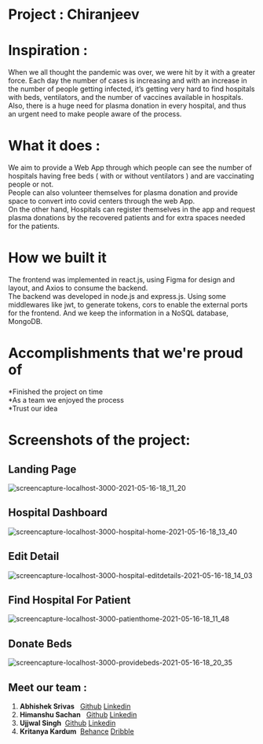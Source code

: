 # Project : Chiranjeev
# Inspiration : 
When we all thought the pandemic was over, we were hit by it with a greater force. Each day the number of cases is increasing and with an increase in the number of people getting infected, it’s getting very hard to find hospitals with beds, ventilators, and the number of vaccines available in hospitals. <br>
Also, there is a huge need for plasma donation in every hospital, and thus an urgent need to make people aware of the process.
# What it does :
We aim to provide a Web App through which people can see the number of hospitals having free beds ( with or without ventilators ) and are vaccinating people or not. <br>
People can also volunteer themselves for plasma donation and provide space to convert into covid centers through the web App.<br>
On the other hand, Hospitals can register themselves in the app and request plasma donations by the recovered patients and for extra spaces needed for the patients. 
# How we built it
The frontend was implemented in react.js, using Figma for design and layout, and Axios to consume the backend.<br>
The backend was developed in node.js and express.js. Using some middlewares like jwt, to generate tokens, cors to enable the external ports for the frontend. And we keep the information in a NoSQL database, MongoDB.
# Accomplishments that we're proud of
*Finished the project on time <br>
*As a team we enjoyed the process<br> *Trust our idea
# Screenshots of the project:
## Landing Page
![screencapture-localhost-3000-2021-05-16-18_11_20](https://user-images.githubusercontent.com/56830512/118397719-0ff2d980-b673-11eb-90bc-75c0d6143c5f.png)
## Hospital Dashboard
![screencapture-localhost-3000-hospital-home-2021-05-16-18_13_40](https://user-images.githubusercontent.com/56830512/118397767-4fb9c100-b673-11eb-88d7-57a3b81471ab.png)
## Edit Detail
![screencapture-localhost-3000-hospital-editdetails-2021-05-16-18_14_03](https://user-images.githubusercontent.com/56830512/118397771-534d4800-b673-11eb-9cb0-11450ac7daa7.png)
## Find Hospital For Patient
![screencapture-localhost-3000-patienthome-2021-05-16-18_11_48](https://user-images.githubusercontent.com/56830512/118397775-55afa200-b673-11eb-8146-4048c01000a4.png)
## Donate Beds
![screencapture-localhost-3000-providebeds-2021-05-16-18_20_35](https://user-images.githubusercontent.com/56830512/118397794-71b34380-b673-11eb-9b1c-e9147304bd99.png)


## Meet our team :
1. __Abhishek Srivas__ &nbsp; <a href="https://github.com/AbhishekSrivas114319">Github</a> <a href="https://www.linkedin.com/in/abhishek-srivas-8421611a1/">Linkedin</a>
2. __Himanshu Sachan__ &nbsp; <a href="https://github.com/h01sachan">Github</a> <a href="https://www.linkedin.com/in/----/">Linkedin</a>
3. __Ujjwal Singh__ &nbsp;<a href="https://github.com/UjjwalSingh1908">Github</a> <a href="https://www.linkedin.com/in/ujjwal-singh-1b6a821b2/">Linkedin</a>
4. __Kritanya Kardum__  &nbsp;<a href="https://www.behance.net/kirtanyakardum">Behance</a> <a href="https://dribbble.com/kirtanya">Dribble</a>




